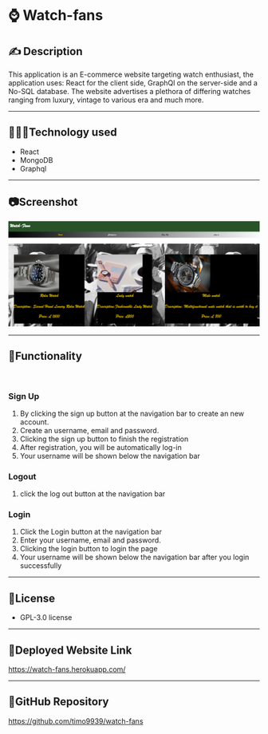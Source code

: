 # ⌚ Watch-fans

## ✍️ Description
This application is an E-commerce website targeting watch enthusiast, the application uses: React for the client side, GraphQl on the server-side and a No-SQL database.
The website advertises a plethora of differing watches ranging from luxury, vintage to various era and much more.
***

## 👨🏼‍💻Technology used

- React
- MongoDB
- Graphql
***

## 📷Screenshot
<img src="./Media/watch-fans-cap.PNG" alt="watch-fans-cap">

***

## 📙Functionality
<br>

### Sign Up
1. By clicking the sign up button at the navigation bar to create an new account.
2. Create an username, email and password.
3. Clicking the sign up button to finish the registration
4. After registration, you will be automatically log-in
5. Your username will be shown below the navigation bar

### Logout
1. click the log out button at the navigation bar

### Login
1. Click the Login button at the navigation bar
2. Enter your username, email and password.
3. Clicking the login button to login the page
4. Your username will be shown below the navigation bar after you login successfully

***

## 🧾License
- GPL-3.0 license

***
## 📣Deployed Website Link
https://watch-fans.herokuapp.com/
***
## 🔔GitHub Repository
https://github.com/timo9939/watch-fans

